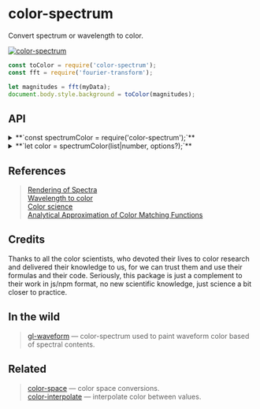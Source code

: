 # color-spectrum

Convert spectrum or wavelength to color.

[![color-spectrum](https://raw.githubusercontent.com/dfcreative/color-spectrum/gh-pages/preview.png "color-spectrum")](http://dfcreative.github.io/color-spectrum/)

```js
const toColor = require('color-spectrum');
const fft = require('fourier-transform');

let magnitudes = fft(myData);
document.body.style.background = toColor(magnitudes);
```

## API

<details><summary>**`const spectrumColor = require('color-spectrum');`**</summary>

Get spectrum to color converter.

`require('color-spectrum/table')` to get a table of wavelength to XYZ values.

`require('color-spectrum/approx')` to get approximator of wavelength to XYZ values.

</details>
<details><summary>**`let color = spectrumColor(list|number, options?);`**</summary>

Calculate color based off spectrum or a single wavelength value. Spectrum is a list of float values, like magnitudes or intensities, for example, a direct output from [fourier-transform](https://github.com/scijs/fourier-transform) with real numbers. The visible range `380..780nm` will be stretched to cover the passed list of intensities.

Possible options:

```js
// Use approximation formulas or matching table interpolation
approximate: false,

// Normalize spectrum
normalize: true,

// Reference whitepoint with x,y,z values
white: xyz.whitepoint[2].D65
```

You can also use technical methods:

```js
//get xyz values array for a given wavelength from 380..780 range. Use 1/λ to calc frequency.
[x, y, z] = spectrumColor.wavelength(λ, opts?);

//get xyz values for a list of magnitudes
[x, y, z] = spectrumColor.spectrum(list, opts);

//you would like to transform to rgb
let xyz = require('color-space/xyz');
let [r, g, b] = xyz.rgb(x, y, z);
```

</details>

## References

> [Rendering of Spectra](https://www.fourmilab.ch/documents/specrend/)<br/>
> [Wavelength to color](https://academo.org/demos/wavelength-to-colour-relationship/)<br/>
> [Color science](http://www.midnightkite.com/color.html)<br/>
> [Analytical Approximation of Color Matching Functions](http://jcgt.org/published/0002/02/01/paper.pdf)

## Credits

Thanks to all the color scientists, who devoted their lives to color research and delivered their knowledge to us, for we can trust them and use their formulas and their code. Seriously, this package is just a complement to their work in js/npm format, no new scientific knowledge, just science a bit closer to practice.

## In the wild

> [gl-waveform](https://github.com/audio-lab/gl-waveform) — color-spectrum used to paint waveform color based of spectral contents.

## Related

> [color-space](https://github.com/scijs/color-space) — color space conversions.<br/>
> [color-interpolate](https://github.com/dfcreative/color-interpolate) — interpolate color between values.<br/>